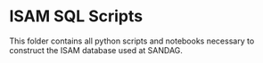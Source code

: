 # ISAM SQL Scripts
This folder contains all python scripts and notebooks necessary to construct the ISAM database used at SANDAG.
